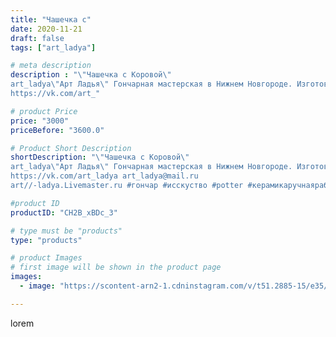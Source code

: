 ```yaml
---
title: "Чашечка с"
date: 2020-11-21
draft: false
tags: ["art_ladya"]

# meta description
description : "\"Чашечка с Коровой\" 
art_ladya\"Арт Ладья\" Гончарная мастерская в Нижнем Новгороде. Изготовление керамики и мастер//-классы по обучению. 
https://vk.com/art_"

# product Price
price: "3000"
priceBefore: "3600.0"

# Product Short Description
shortDescription: "\"Чашечка с Коровой\" 
art_ladya\"Арт Ладья\" Гончарная мастерская в Нижнем Новгороде. Изготовление керамики и мастер//-классы по обучению. 
https://vk.com/art_ladya art_ladya@mail.ru 
art//-ladya.Livemaster.ru #гончар #исскуство #potter #керамикаручнаяработа #гончарнаямастерская #керамиканазаказ #handmade #посудаизглины #керамика #эксклюзивнаякерамика #dishes #decor #ceramicar #mug #claygoods #tankard #earthenware #ceramic #design #кружка #magic #restaurant #ceramicart #pint #clay #авторскаякерамика #чашечки #корова #kraft"

#product ID
productID: "CH2B_xBDc_3"

# type must be "products"
type: "products"

# product Images
# first image will be shown in the product page
images:
  - image: "https://scontent-arn2-1.cdninstagram.com/v/t51.2885-15/e35/126459134_804313166781772_7901246442055410169_n.jpg?se=7&tp=1&_nc_ht=scontent-arn2-1.cdninstagram.com&_nc_cat=104&_nc_ohc=VODyFbdVVLAAX9Z5HSH&ccb=7-4&oh=869989aca69b646197332dc50cca7255&oe=6082BDB7&_nc_sid=86f79a&ig_cache_key=MjQ0NzE1MjIyNzUyNzAyMDUzNQ%3D%3D.2-ccb7-4"

---
```

lorem
